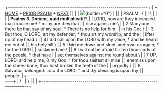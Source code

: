 +-----------------------------------------------------------------------+
| \+ [HOME](../index.html) + [PRIOR PSALM](Ps2.html) + [NEXT](Ps4.html) |
|                                                                       |
| ![](http://stats.superstats.com/b/ss/DAVIDMCMANNES/1){border="0"}     |
|                                                                       |
| PSALM +\                                                              |
| \                                                                     |
|                                                                       |
| **Psalms 3. Domine, quid multiplicati?**\                             |
| LORD, how are they increased that trouble me! \* many are they that   |
| rise against me.\                                                     |
| 2 Many one there be that say of my soul, \* There is no help for him  |
| in his God.\                                                          |
| 3 But thou, O LORD, art my defender; \* thou art my worship, and the  |
| lifter up of my head.\                                                |
| 4 I did call upon the LORD with my voice, \* and he heard me out of   |
| his holy hill.\                                                       |
| 5 I laid me down and slept, and rose up again; \* for the LORD        |
| sustained me.\                                                        |
| 6 I will not be afraid for ten thousands of the people, \* that have  |
| set themselves against me round about.\                               |
| 7 UP, LORD, and help me, O my God, \* for thou smitest all mine       |
| enemies upon the cheek-bone; thou hast broken the teeth of the        |
| ungodly.\                                                             |
| 8 Salvation belongeth unto the LORD; \* and thy blessing is upon thy  |
| people.                                                               |
+-----------------------------------------------------------------------+
| \                                                                     |
| \                                                                     |
| [](http://www.episcopalnet.org/DBS/DOR.html)                          |
+-----------------------------------------------------------------------+
